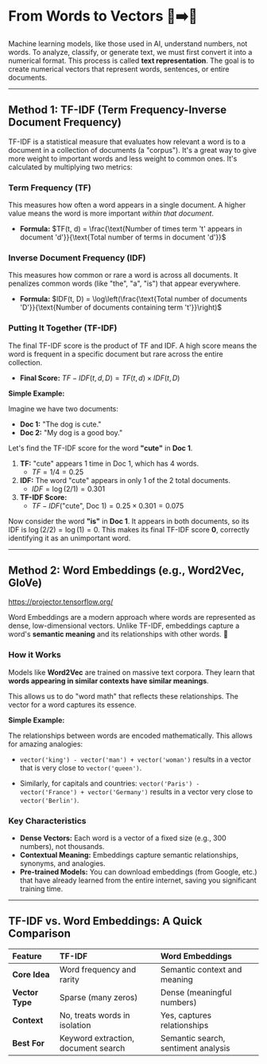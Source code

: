 # From Words to Vectors 📝➡️🔢

Machine learning models, like those used in AI, understand numbers, not words. To analyze, classify, or generate text, we must first convert it into a numerical format. This process is called **text representation**. The goal is to create numerical vectors that represent words, sentences, or entire documents.

---

## Method 1: TF-IDF (Term Frequency-Inverse Document Frequency)

TF-IDF is a statistical measure that evaluates how relevant a word is to a document in a collection of documents (a "corpus"). It's a great way to give more weight to important words and less weight to common ones. It's calculated by multiplying two metrics:

### **Term Frequency (TF)**

This measures how often a word appears in a single document. A higher value means the word is more important *within that document*.

* **Formula:** $TF(t, d) = \frac{\text{Number of times term 't' appears in document 'd'}}{\text{Total number of terms in document 'd'}}$

### **Inverse Document Frequency (IDF)**

This measures how common or rare a word is across all documents. It penalizes common words (like "the", "a", "is") that appear everywhere.

* **Formula:** $IDF(t, D) = \log\left(\frac{\text{Total number of documents 'D'}}{\text{Number of documents containing term 't'}}\right)$

### **Putting It Together (TF-IDF)**

The final TF-IDF score is the product of TF and IDF. A high score means the word is frequent in a specific document but rare across the entire collection.

* **Final Score:** $TF-IDF(t, d, D) = TF(t, d) \times IDF(t, D)$

**Simple Example:**

Imagine we have two documents:
* **Doc 1:** "The dog is cute."
* **Doc 2:** "My dog is a good boy."

Let's find the TF-IDF score for the word **"cute"** in **Doc 1**.

1.  **TF:** "cute" appears 1 time in Doc 1, which has 4 words.
    * $TF = 1 / 4 = 0.25$
2.  **IDF:** The word "cute" appears in only 1 of the 2 total documents.
    * $IDF = \log(2 / 1) = 0.301$
3.  **TF-IDF Score:**
    * $TF-IDF(\text{"cute", Doc 1}) = 0.25 \times 0.301 = 0.075$

Now consider the word **"is"** in **Doc 1**. It appears in both documents, so its IDF is $\log(2/2) = \log(1) = 0$. This makes its final TF-IDF score **0**, correctly identifying it as an unimportant word.

---

## Method 2: Word Embeddings (e.g., Word2Vec, GloVe)

https://projector.tensorflow.org/

Word Embeddings are a modern approach where words are represented as dense, low-dimensional vectors. Unlike TF-IDF, embeddings capture a word's **semantic meaning** and its relationships with other words. 🧠

### **How it Works**

Models like **Word2Vec** are trained on massive text corpora. They learn that **words appearing in similar contexts have similar meanings**.

This allows us to do "word math" that reflects these relationships. The vector for a word captures its essence.

**Simple Example:**

The relationships between words are encoded mathematically. This allows for amazing analogies:

* `vector('king') - vector('man') + vector('woman')` results in a vector that is very close to `vector('queen')`.

* Similarly, for capitals and countries:
    `vector('Paris') - vector('France') + vector('Germany')` results in a vector very close to `vector('Berlin')`.

### **Key Characteristics**

* **Dense Vectors:** Each word is a vector of a fixed size (e.g., 300 numbers), not thousands.
* **Contextual Meaning:** Embeddings capture semantic relationships, synonyms, and analogies.
* **Pre-trained Models:** You can download embeddings (from Google, etc.) that have already learned from the entire internet, saving you significant training time.

---

## TF-IDF vs. Word Embeddings: A Quick Comparison

| Feature | TF-IDF | Word Embeddings |
| :--- | :--- | :--- |
| **Core Idea** | Word frequency and rarity | Semantic context and meaning |
| **Vector Type** | Sparse (many zeros) | Dense (meaningful numbers) |
| **Context** | No, treats words in isolation | Yes, captures relationships |
| **Best For** | Keyword extraction, document search | Semantic search, sentiment analysis | 